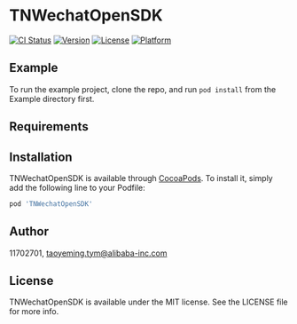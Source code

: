 # TNWechatOpenSDK

[![CI Status](https://img.shields.io/travis/11702701/TNWechatOpenSDK.svg?style=flat)](https://travis-ci.org/11702701/TNWechatOpenSDK)
[![Version](https://img.shields.io/cocoapods/v/TNWechatOpenSDK.svg?style=flat)](https://cocoapods.org/pods/TNWechatOpenSDK)
[![License](https://img.shields.io/cocoapods/l/TNWechatOpenSDK.svg?style=flat)](https://cocoapods.org/pods/TNWechatOpenSDK)
[![Platform](https://img.shields.io/cocoapods/p/TNWechatOpenSDK.svg?style=flat)](https://cocoapods.org/pods/TNWechatOpenSDK)

## Example

To run the example project, clone the repo, and run `pod install` from the Example directory first.

## Requirements

## Installation

TNWechatOpenSDK is available through [CocoaPods](https://cocoapods.org). To install
it, simply add the following line to your Podfile:

```ruby
pod 'TNWechatOpenSDK'
```

## Author

11702701, taoyeming.tym@alibaba-inc.com

## License

TNWechatOpenSDK is available under the MIT license. See the LICENSE file for more info.
